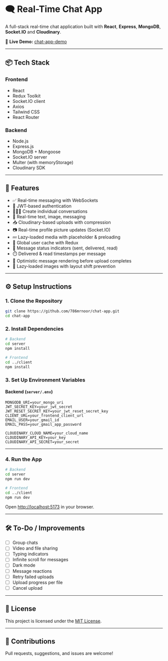# 🗨️ Real-Time Chat App

A full-stack real-time chat application built with **React**, **Express**, **MongoDB**, **Socket.IO** and **Cloudinary**.

🚀 **Live Demo:** [chat-app-demo](https://chat-app-s1u6.onrender.com/)

---

## 📦 Tech Stack

### Frontend

- React
- Redux Toolkit
- Socket.IO client
- Axios
- Tailwind CSS
- React Router

### Backend

- Node.js
- Express.js
- MongoDB + Mongoose
- Socket.IO server
- Multer (with memoryStorage)
- Cloudinary SDK

---

## 🚀 Features

- ✅ Real-time messaging with WebSockets
- 🔐 JWT-based authentication
- 🧑‍🤝‍🧑 Create individual conversations
- 💬 Real-time text, image, messaging
- 📥 Cloudinary-based uploads with compression
- 📷 Real-time profile picture updates (Socket.IO)
- 💤 Lazy-loaded media with placeholder & preloading
- 🧠 Global user cache with Redux
- 💬 Message status indicators (sent, delivered, read)
- ⏱️ Delivered & read timestamps per message
- 🔁 Optimistic message rendering before upload completes
- 🧠 Lazy-loaded images with layout shift prevention

---

## ⚙️ Setup Instructions

### 1. Clone the Repository

```bash
git clone https://github.com/786mrnoor/chat-app.git
cd chat-app
```

### 2. Install Dependencies

```bash
# Backend
cd server
npm install

# Frontend
cd ../client
npm install
```

### 3. Set Up Environment Variables

#### Backend (`server/.env`)

```
MONGODB_URI=your_mongo_uri
JWT_SECRET_KEY=your_jwt_secret
JWT_RESET_SECRET_KEY=your_jwt_reset_secret_key
CLIENT_URL=your_frontend_client_url
EMAIL_USER=your_gmail_id
EMAIL_PASS=your_gmail_app_password

CLOUDINARY_CLOUD_NAME=your_cloud_name
CLOUDINARY_API_KEY=your_key
CLOUDINARY_API_SECRET=your_secret
```

---

### 4. Run the App

```bash
# Backend
cd server
npm run dev

# Frontend
cd ../client
npm run dev
```

Open [http://localhost:5173](http://localhost:5173) in your browser.

---

<!-- ## 📸 Screenshots

> Add screenshots or a demo video here

--- -->

## 🛠️ To-Do / Improvements

- [ ] Group chats
- [ ] Video and file sharing
- [ ] Typing indicators
- [ ] Infinite scroll for messages
- [ ] Dark mode
- [ ] Message reactions
- [ ] Retry failed uploads
- [ ] Upload progress per file
- [ ] Cancel upload
<!-- - [ ] Push notifications (web) -->

---

## 📄 License

This project is licensed under the [MIT License](LICENSE).

---

## 🙌 Contributions

Pull requests, suggestions, and issues are welcome!
